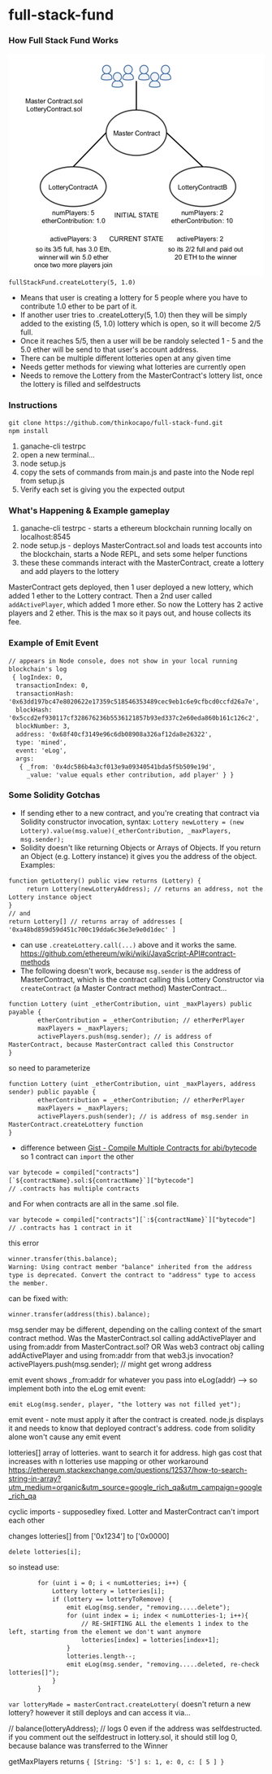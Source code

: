 # full-stack-fund
### How Full Stack Fund Works
![DiagramGameplay](/img/diagram-gameplay.png)
`fullStackFund.createLottery(5, 1.0)`  
- Means that user is creating a lottery for 5 people where you have to contribute 1.0 ether to be part of it.  
- If another user tries to .createLottery(5, 1.0) then they will be simply added to the existing (5, 1.0) lottery which is open, so it will become 2/5 full.  
- Once it reaches 5/5, then a user will be be randoly selected 1 - 5 and the 5.0 ether will be send to that user's account address.
- There can be multiple different lotteries open at any given time
- Needs getter methods for viewing what lotteries are currently open
- Needs to remove the Lottery from the MasterContract's lottery list, once the lottery is filled and selfdestructs

### Instructions
```
git clone https://github.com/thinkocapo/full-stack-fund.git
npm install
```
1. ganache-cli testrpc
2. open a new terminal...
2. node setup.js
3. copy the sets of commands from main.js and paste into the Node repl from setup.js
4. Verify each set is giving you the expected output

### What's Happening & Example gameplay
1. ganache-cli testrpc - starts a ethereum blockchain running locally on localhost:8545
2. node setup.js - deploys MasterContract.sol and loads test accounts into the blockchain, starts a Node REPL, and sets some helper functions
3. these these commands interact with the MasterContract, create a lottery and add players to the lottery

MasterContract gets deployed, then 1 user deployed a new lottery, which added 1 ether to the Lottery contract. Then a 2nd user called `addActivePlayer`, which added 1 more ether. So now the Lottery has 2 active players and 2 ether. This is the max so it pays out, and house collects its fee.

### Example of Emit Event
```
// appears in Node console, does not show in your local running blockchain's log
 { logIndex: 0,
  transactionIndex: 0,
  transactionHash: '0x63dd197bc47e8020622e17359c518546353489cec9eb1c6e9cfbcd0ccfd26a7e',
  blockHash: '0x5ccd2ef930117cf328676236b5536121857b93ed337c2e60eda860b161c126c2',
  blockNumber: 3,
  address: '0x68f40cf3149e96c6db08908a326af12da8e26322',
  type: 'mined',
  event: 'eLog',
  args:
   { _from: '0x4dc586b4a3cf013e9a09340541bda5f5b509e19d',
     _value: 'value equals ether contribution, add player' } }
```

### Some Solidity Gotchas
- If sending ether to a new contract, and you're creating that contract via Solidity constructor invocation, syntax:
`Lottery newLottery = (new Lottery).value(msg.value)(_etherContribution, _maxPlayers, msg.sender);`
- Solidity doesn't like returning Objects or Arrays of Objects. If you return an Object (e.g. Lottery instance) it gives you the address of the object. Examples:
```
function getLottery() public view returns (Lottery) {
     return Lottery(newLotteryAddress); // returns an address, not the Lottery instance object
}
// and
return Lottery[] // returns array of addresses [ '0xa48bd859d59d451c700c19dda6c36e3e9e0d1dec' ]
```
- can use `.createLottery.call(...)`  above and it works the same. https://github.com/ethereum/wiki/wiki/JavaScript-API#contract-methods
- The following doesn't work, because `msg.sender` is the address of MasterContract, which is the contract calling this Lottery Constructor via `createContract` (a Master Contract method)
MasterContract...
```
function Lottery (uint _etherContribution, uint _maxPlayers) public payable {
        etherContribution = _etherContribution; // etherPerPlayer
        maxPlayers = _maxPlayers;
        activePlayers.push(msg.sender); // is address of MasterContract, because MasterContract called this Constructor
}
```
so need to parameterize
```
function Lottery (uint _etherContribution, uint _maxPlayers, address sender) public payable {
        etherContribution = _etherContribution; // etherPerPlayer
        maxPlayers = _maxPlayers;
        activePlayers.push(sender); // is address of msg.sender in MasterContract.createLottery function
}
```
- difference between
[Gist - Compile Multiple Contracts for abi/bytecode](https://gist.github.com/inovizz/1fdc2af0182584b90008e0cf2895554c) so 1 contract can `import` the other
```
var bytecode = compiled["contracts"][`${contractName}.sol:${contractName}`]["bytecode"]
// .contracts has multiple contracts
```
and
For when contracts are all in the same .sol file.
```
var bytecode = compiled["contracts"][`:${contractName}`]["bytecode"]
// .contracts has 1 contract in it
```

this error
```
winner.transfer(this.balance);
Warning: Using contract member "balance" inherited from the address type is deprecated. Convert the contract to "address" type to access the member.
```
can be fixed with:
```
winner.transfer(address(this).balance);
```


msg.sender may be different, depending on the calling context of the smart contract method.
Was the MasterContract.sol calling addActivePlayer and using from:addr from MasterContract.sol?
OR
Was web3 contract obj calling addActivePlayer and using from:addr from that web3.js invocation?
activePlayers.push(msg.sender); // might get wrong address

emit event
shows _from:addr for whatever you pass into eLog(addr) --> 
so implement both into the eLog emit event:
```
emit eLog(msg.sender, player, "the lottery was not filled yet");
```

emit event - note
must apply it after the contract is created. node.js displays it and needs to know that deployed contract's address.
code from solidity alone won't cause any emit event

lotteries[] array of lotteries. want to search it for address. high gas cost that increases with n lotteries
use mapping or other workaround
https://ethereum.stackexchange.com/questions/12537/how-to-search-string-in-array?utm_medium=organic&utm_source=google_rich_qa&utm_campaign=google_rich_qa

cyclic imports - supposedley fixed. Lotter and MasterContract can't import each other


changes lotteries[] from ['0x1234'] to ['0x0000]    
```
delete lotteries[i]; 
```
so instead use:
```
        for (uint i = 0; i < numLotteries; i++) {
            Lottery lottery = lotteries[i];
            if (lottery == lotteryToRemove) {
                emit eLog(msg.sender, "removing.....delete");
                for (uint index = i; index < numLotteries-1; i++){
                    // RE-SHIFTING ALL the elements 1 index to the left, starting from the element we don't want anymore
                    lotteries[index] = lotteries[index+1];
                }
                lotteries.length--;
                emit eLog(msg.sender, "removing.....deleted, re-check lotteries[]");
            }
        }
```


`var lotteryMade = masterContract.createLottery(` doesn't return a new lottery? however it still deploys and can access it via...


// balance(lotteryAddress); // logs 0 even if the address was selfdestructed. if you comment out the selfdestruct in lottery.sol, it should still log 0, because balance was transferred to the Winner


getMaxPlayers returns `{ [String: '5'] s: 1, e: 0, c: [ 5 ] }`